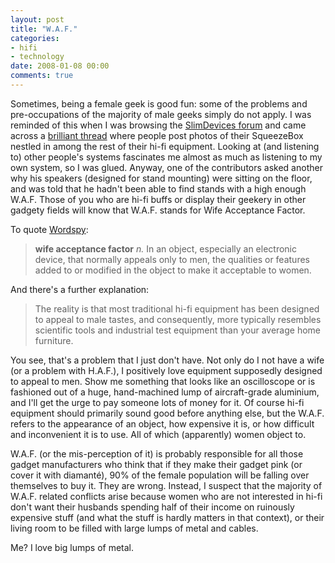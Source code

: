 ```yaml
---
layout: post
title: "W.A.F."
categories:
- hifi
- technology
date: 2008-01-08 00:00
comments: true
---
```


<p>Sometimes, being a female geek is good fun: some of the problems and pre-occupations of the majority of male geeks simply do not apply. I was reminded of this when I was browsing the <a href="http://slimdevices.com/">SlimDevices forum</a> and came across a <a href="http://forums.slimdevices.com/showthread.php?t=19817">brilliant thread</a> where people post photos of their SqueezeBox nestled in among the rest of their hi-fi equipment. Looking at (and listening to) other people's systems fascinates me almost as much as listening to my own system, so I was glued. Anyway, one of the contributors asked another why his speakers (designed for stand mounting) were sitting on the floor, and was told that he hadn't been able to find stands with a high enough W.A.F. Those of you who are hi-fi buffs or display their geekery in other gadgety fields will know that W.A.F. stands for Wife Acceptance Factor.</p>

<p>To quote <a href="http://www.wordspy.com/words/wifeacceptancefactor.asp">Wordspy</a>:</p>

<blockquote>
<p>
<strong>wife acceptance factor</strong> <em>n.</em> In an object, especially an electronic device, that normally appeals only to men, the qualities or features added to or modified in the object to make it acceptable to women.
</p>
</blockquote>

<p>And there's a further explanation:</p>

<blockquote>
<p>The reality is that most traditional hi-fi equipment has been designed to appeal to male tastes, and consequently, more typically resembles scientific tools and industrial test equipment than your average home furniture.
</p>
</blockquote>

<p>You see, that's a problem that I just don't have. Not only do I not have a wife (or a problem with H.A.F.), I positively love equipment supposedly designed to appeal to men. Show me something that looks like an oscilloscope or is fashioned out of a huge, hand-machined lump of aircraft-grade aluminium, and I'll get the urge to pay someone lots of money for it. Of course hi-fi equipment should primarily sound good before anything else, but the W.A.F. refers to the appearance of an object, how expensive it is, or how difficult and inconvenient it is to use. All of which (apparently) women object to. </p>

<p>W.A.F. (or the mis-perception of it) is probably responsible for all those gadget manufacturers who think that if they make their gadget pink (or cover it with diamant&#233;), 90% of the female population will be falling over themselves to buy it. They are wrong. Instead, I suspect that the majority of W.A.F. related conflicts arise because women who are not interested in hi-fi don't want their husbands spending half of their income on ruinously expensive stuff (and what the stuff is hardly matters in that context), or their living room to be filled with large lumps of metal and cables.</p>

<p>Me? I love big lumps of metal.</p>


